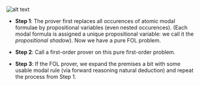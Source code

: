 ![alt text](http://www.naveensundarg.com/images/shadow.png "shadow")

* **Step 1**: The prover first replaces all occurences of atomic modal formulae by propositional variables (even nested occurences).
             (Each modal formula is assigned a unique propositional variable: we call it the *propositional shadow*). Now we have a pure FOL problem.

* **Step 2**:  Call a first-order prover on this pure first-order problem.

* **Step 3**: If the FOL prover, we expand the premises a bit with some usable modal rule (via forward reasoning natural deduction) and repeat the process from  Step 1. 

